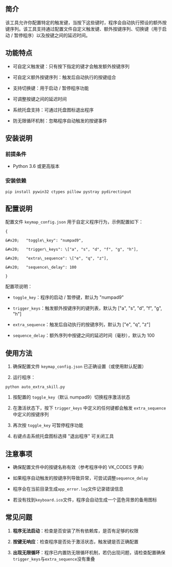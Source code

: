 ## 简介

该工具允许你配置特定的触发键，当按下这些键时，程序会自动执行预设的额外按键序列。该工具支持通过配置文件自定义触发键、额外按键序列、切换键（用于启动 / 暂停程序）以及按键之间的延迟时间。

## 功能特点



*   可自定义触发键：只有按下指定的键才会触发额外按键序列

*   可自定义额外按键序列：触发后自动执行的按键组合

*   支持切换键：用于启动 / 暂停程序功能

*   可调整按键之间的延迟时间

*   系统托盘支持：可通过托盘图标退出程序

*   防无限循环机制：忽略程序自动触发的按键事件

## 安装说明

### 前提条件



*   Python 3.6 或更高版本

### 安装依赖



```
pip install pywin32 ctypes pillow pystray pydirectinput
```


## 配置说明

配置文件 `keymap_config.json` 用于自定义程序行为，示例配置如下：



```
{

&#x20;   "toggle\_key": "numpad9",

&#x20;   "trigger\_keys": \["a", "s", "d", "f", "g", "h"],

&#x20;   "extra\_sequence": \["e", "q", "z"],

&#x20;   "sequence\_delay": 100

}
```

配置项说明：



*   `toggle_key`：程序的启动 / 暂停键，默认为 "numpad9"

*   `trigger_keys`：触发额外按键序列的键列表，默认为 \["a", "s", "d", "f", "g", "h"]

*   `extra_sequence`：触发后自动执行的按键序列，默认为 \["e", "q", "z"]

*   `sequence_delay`：额外序列中按键之间的延迟时间（毫秒），默认为 100


## 使用方法



1.  确保配置文件 `keymap_config.json` 已正确设置（或使用默认配置）

2.  运行程序：



```
python auto_extra_skill.py
```



1.  按配置的 `toggle_key`（默认 numpad9）切换程序激活状态

2.  在激活状态下，按下 `trigger_keys` 中定义的任何键都会触发 `extra_sequence` 中定义的按键序列

3.  再次按 `toggle_key` 可暂停程序功能

4.  右键点击系统托盘图标选择 "退出程序" 可关闭工具


## 注意事项



*   确保配置文件中的按键名称有效（参考程序中的 VK\_CODES 字典）

*   如果程序自动触发的按键序列导致异常，可尝试调整`sequence_delay`

*   程序会在当前目录生成`app_error.log`文件记录错误信息

*   若没有找到`keyboard.ico`文件，程序会自动生成一个蓝色背景的备用图标

## 常见问题



1.  **程序无法启动**：检查是否安装了所有依赖库，是否有足够的权限

2.  **按键无响应**：检查程序是否处于激活状态，触发键是否正确配置

3.  **出现无限循环**：程序已内置防无限循环机制，若仍出现问题，请检查配置确保`trigger_keys`与`extra_sequence`没有重叠

